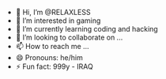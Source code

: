 - 👋 Hi, I’m @RELAXLESS
- 👀 I’m interested in gaming
- 🌱 I’m currently learning coding and hacking
- 💞️ I’m looking to collaborate on ...
- 📫 How to reach me ...
- 😄 Pronouns: he/him
- ⚡ Fun fact: 999y - IRAQ

<!---
RELAXLESS/RELAXLESS is a ✨ special ✨ repository because its `README.md` (this file) appears on your GitHub profile.
You can click the Preview link to take a look at your changes.
--->
